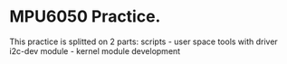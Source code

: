 # MPU6050 Practice.

This practice is splitted on 2 parts:
    scripts - user space tools with driver i2c-dev
    module - kernel module development